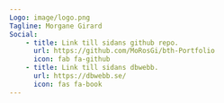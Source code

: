 ```yaml
---
Logo: image/logo.png
Tagline: Morgane Girard
Social:
    - title: Link till sidans github repo.
      url: https://github.com/MoRosGi/bth-Portfolio
      icon: fab fa-github
    - title: Link till sidans dbwebb.
      url: https://dbwebb.se/
      icon: fas fa-book
---
```

